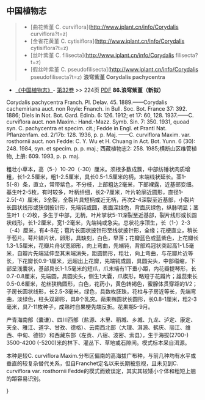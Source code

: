 

## 中国植物志

> * [曲花紫堇  C.  curviflora](http://www.iplant.cn/info/Corydalis curviflora?t=z)
> * [金雀花黄堇  C.  cytisiflora](http://www.iplant.cn/info/Corydalis cytisiflora?t=z)
> * [丝叶紫堇  C.  filisecta](http://www.iplant.cn/info/Corydalis filisecta?t=z)
> * [假丝叶紫堇  C.  pseudofilisecta](http://www.iplant.cn/info/Corydalis pseudofilisecta?t=z)
**浪穹紫堇 Corydalis pachycentra**

* [《中国植物志》](http://www.iplant.cn/frps)- [第32卷](http://www.iplant.cn/frps/vol/32) >> 224页 [PDF](http://www.iplant.cn/frps/pdf/32/224.pdf)
**86.浪穹紫堇（新拟）**

Corydalis pachycentra Franch. Pl. Delav. 45. 1889.——Corydalis cachemiriana auct. non Royle: Fnanch. in Bull. Soc. Bot. France 37: 392. 1886; Diels in Not. Bot. Gard. Edinb. 6: 126. 1912; et 17: 60, 128. 1937.——C. curviflora auct. non Maxim.: Hand.-Mazz. Symb. Sin. 7: 350. 1931, quoad syn. C. pachycentra et specim. cit.; Fedde in Engl. et Prantl Nat. Pflanzenfam. ed. 2/17b: 128. 1936, p. p. Maj. ——C. curviflora Maxim. var. rosthornii auct. non Fedde: C. Y. Wu et H. Chuang in Act. Bot. Yunn. 6 (30): 248. 1984, syn. et specim. p. p. maj.; 西藏植物志2: 258. 1985;横断山区维管植物, 上册: 609. 1993, p. p. maj.

粗壮小草本，高（5-）10-20（-30）厘米。须根多数成簇，中部纺锤状肉质增粗，长1-2.5厘米，粗1-2.5厘米，具长0.5-1.5厘米的柄，末端线状延长。茎1-5(-8）条，直立，常带紫色，不分枝，上部粗达2毫米，下部裸露，近基部变细。基生叶2-5枚，有时较多，叶柄纤细，长2-7厘米，叶片轮廓近圆形，直径1-2.5(-4）厘米，3全裂，全裂片具短柄或近无柄，再次2-4深裂至近基部，小裂片长圆状线形或狭倒披针形，先端钝或圆，表面深绿色，背面灰绿色，纵脉明显；茎生叶1（-2)枚，多生于中部，无柄，叶片掌状5-11深裂至近基部，裂片线形或长圆状线形，长1-2厘米，宽1-2毫米，先端钝或急尖。总状花序顶生，长（1-）2-3（-4）厘米，有4-8花；苞片长圆状披针形至线状披针形，全缘；花梗直立，稍长于苞片。萼片鳞片状，卵形，具缺刻，白色，早落；花瓣蓝色或蓝紫色，上花瓣长1.3-1.5厘米，花瓣片舟状宽卵形，向上弯曲，先端钝，背部鸡冠状突起高1-1.5毫米，自瓣片先端延伸至其末端消失，距圆筒形，粗壮，向上弯曲，与花瓣片近等长，下花瓣长0.9-1厘米，远超出上花瓣，先端钝或圆，具圆尖头，中部缢缩，下部呈浅囊状，基部具长1-1.5毫米的短爪，爪末端有1下垂小距，内花瓣提琴形，长0.7-0.8厘米，先端圆，具圆尖头，侧生1大囊，爪楔形，略短于花瓣片；雄蕊束长0.5-0.6厘米，花丝狭椭圆形，白色，花药小，黄色转褐色，蜜腺体贯穿距的1/2；子房长圆状线形，长2.5-3毫米，绿色，具数枚胚珠，花柱与子房近等长，先端弯曲，淡绿色，柱头双卵形，具8个乳突。蒴果椭圆状长圆形，长0.8-1厘米，粗2-3毫米，具7-11枚种子，成熟时自果梗先端反折。花果期5-9月。

产青海南部（囊谦）、四川西部（盐源、木里、稻城、乡城、九龙、泸定、康定、天全、雅江、道孚、甘孜、德格）、云南西北部（大理、洱源、鹤庆、丽江、维西、中甸、德钦）和西藏东部（左贡、八宿、波密、索县），生于海拔(2700-) 3500-4200 (-5200)米的林下、灌丛下、草地或石隙间。模式标本采自洱源。

本种是较C. curviflora Maxim.分布区偏南的高海拔广布种，与前几种均有水平或垂直的较复杂替代关系，但自Franchet定名以来长期被忽视，且未见到C. curviflora var. rosthornii Fedde的模式而致误定，其实其较矮小个体和粗短上翘的距容易识别。

}